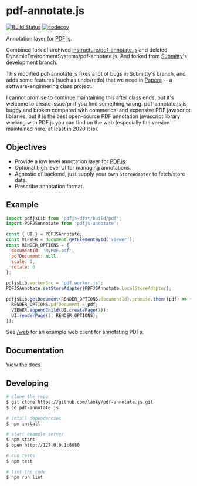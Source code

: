 # pdf-annotate.js

[![Build Status](https://github.com/taoky/pdf-annotate.js/workflows/Test/badge.svg?branch=master&event=push)](https://github.com/taoky/pdf-annotate.js/actions?query=workflow%3ATest+event%3Apush+branch%3Amaster)
[![codecov](https://codecov.io/gh/taoky/pdf-annotate.js/branch/master/graph/badge.svg)](https://codecov.io/gh/taoky/pdf-annotate.js)

Annotation layer for [PDF.js](https://github.com/mozilla/pdf.js).

Combined fork of archived [instructure/pdf-annotate.js](https://github.com/instructure/pdf-annotate.js/) and deleted DynamicEnvironmentSystems/pdf-annotate.js. And forked from [Submitty](https://github.com/Submitty/Submitty)'s development branch.

This modified pdf-annotate.js fixes a lot of bugs in Submitty's branch, and adds some features (such as undo/redo) that we need in [Papera](https://github.com/MS-ASE-2020/team-ai-research) -- a software-enginnering class project.

I cannot promise to continue maintaining this after class ends, but it's welcome to create issue/pr if you find something wrong. pdf-annotate.js is buggy and broken compared with commerical and expensive PDF javascript libraries, but it is the best open-source PDF annotation javascript library working with PDF.js you can find on the web (especially the version maintained here, at least in 2020 it is).

## Objectives

- Provide a low level annotation layer for [PDF.js](https://github.com/mozilla/pdf.js).
- Optional high level UI for managing annotations.
- Agnostic of backend, just supply your own `StoreAdapter` to fetch/store data.
- Prescribe annotation format.

## Example

```js
import pdfjsLib from 'pdfjs-dist/build/pdf';
import PDFJSAnnotate from 'pdfjs-annotate';

const { UI } = PDFJSAnnotate;
const VIEWER = document.getElementById('viewer');
const RENDER_OPTIONS = {
  documentId: 'MyPDF.pdf',
  pdfDocument: null,
  scale: 1,
  rotate: 0
};

pdfjsLib.workerSrc = 'pdf.worker.js';
PDFJSAnnotate.setStoreAdapter(PDFJSAnnotate.LocalStoreAdapter);

pdfjsLib.getDocument(RENDER_OPTIONS.documentId).promise.then((pdf) => {
  RENDER_OPTIONS.pdfDocument = pdf;
  VIEWER.appendChild(UI.createPage(1));
  UI.renderPage(1, RENDER_OPTIONS);
});
```

See [/web](https://github.com/taoky/pdf-annotate.js/tree/master/web) for an example web client for annotating PDFs.

## Documentation

[View the docs](https://github.com/taoky/pdf-annotate.js/tree/master/docs).

## Developing

```bash
# clone the repo
$ git clone https://github.com/taoky/pdf-annotate.js.git
$ cd pdf-annotate.js

# intall dependencies
$ npm install

# start example server
$ npm start
$ open http://127.0.0.1:8080

# run tests
$ npm test

# lint the code
$ npm run lint
```
